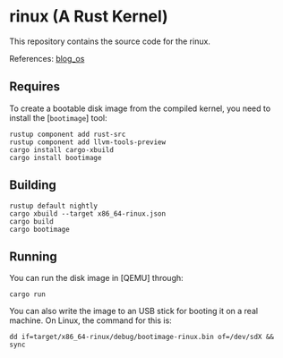 # rinux (A Rust Kernel)

This repository contains the source code for the rinux.

References:
[blog_os](https://github.com/phil-opp/blog_os)


## Requires
To create a bootable disk image from the compiled kernel, you need to install the [`bootimage`] tool:
```
rustup component add rust-src
rustup component add llvm-tools-preview
cargo install cargo-xbuild
cargo install bootimage
```


## Building
```
rustup default nightly
cargo xbuild --target x86_64-rinux.json
cargo build
cargo bootimage
```

## Running
You can run the disk image in [QEMU] through:
```
cargo run
```

You can also write the image to an USB stick for booting it on a real machine. On Linux, the command for this is:
```
dd if=target/x86_64-rinux/debug/bootimage-rinux.bin of=/dev/sdX && sync
```
